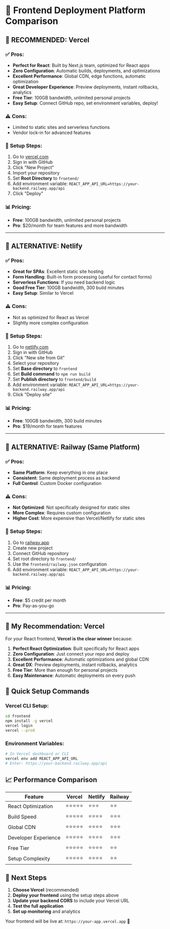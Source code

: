 # 🚀 Frontend Deployment Platform Comparison

## 🥇 **RECOMMENDED: Vercel**

### ✅ **Pros:**
- **Perfect for React**: Built by Next.js team, optimized for React apps
- **Zero Configuration**: Automatic builds, deployments, and optimizations
- **Excellent Performance**: Global CDN, edge functions, automatic optimization
- **Great Developer Experience**: Preview deployments, instant rollbacks, analytics
- **Free Tier**: 100GB bandwidth, unlimited personal projects
- **Easy Setup**: Connect GitHub repo, set environment variables, deploy!

### ⚠️ **Cons:**
- Limited to static sites and serverless functions
- Vendor lock-in for advanced features

### 🚀 **Setup Steps:**
1. Go to [vercel.com](https://vercel.com)
2. Sign in with GitHub
3. Click "New Project"
4. Import your repository
5. Set **Root Directory** to `frontend/`
6. Add environment variable: `REACT_APP_API_URL=https://your-backend.railway.app/api`
7. Click "Deploy"

### 📊 **Pricing:**
- **Free**: 100GB bandwidth, unlimited personal projects
- **Pro**: $20/month for team features and more bandwidth

---

## 🥈 **ALTERNATIVE: Netlify**

### ✅ **Pros:**
- **Great for SPAs**: Excellent static site hosting
- **Form Handling**: Built-in form processing (useful for contact forms)
- **Serverless Functions**: If you need backend logic
- **Good Free Tier**: 100GB bandwidth, 300 build minutes
- **Easy Setup**: Similar to Vercel

### ⚠️ **Cons:**
- Not as optimized for React as Vercel
- Slightly more complex configuration

### 🚀 **Setup Steps:**
1. Go to [netlify.com](https://netlify.com)
2. Sign in with GitHub
3. Click "New site from Git"
4. Select your repository
5. Set **Base directory** to `frontend`
6. Set **Build command** to `npm run build`
7. Set **Publish directory** to `frontend/build`
8. Add environment variable: `REACT_APP_API_URL=https://your-backend.railway.app/api`
9. Click "Deploy site"

### 📊 **Pricing:**
- **Free**: 100GB bandwidth, 300 build minutes
- **Pro**: $19/month for team features

---

## 🥉 **ALTERNATIVE: Railway (Same Platform)**

### ✅ **Pros:**
- **Same Platform**: Keep everything in one place
- **Consistent**: Same deployment process as backend
- **Full Control**: Custom Docker configuration

### ⚠️ **Cons:**
- **Not Optimized**: Not specifically designed for static sites
- **More Complex**: Requires custom configuration
- **Higher Cost**: More expensive than Vercel/Netlify for static sites

### 🚀 **Setup Steps:**
1. Go to [railway.app](https://railway.app)
2. Create new project
3. Connect GitHub repository
4. Set root directory to `frontend/`
5. Use the `frontend/railway.json` configuration
6. Add environment variable: `REACT_APP_API_URL=https://your-backend.railway.app/api`

### 📊 **Pricing:**
- **Free**: $5 credit per month
- **Pro**: Pay-as-you-go

---

## 🎯 **My Recommendation: Vercel**

For your React frontend, **Vercel is the clear winner** because:

1. **Perfect React Optimization**: Built specifically for React apps
2. **Zero Configuration**: Just connect your repo and deploy
3. **Excellent Performance**: Automatic optimizations and global CDN
4. **Great DX**: Preview deployments, instant rollbacks, analytics
5. **Free Tier**: More than enough for personal projects
6. **Easy Maintenance**: Automatic deployments on every push

## 🔧 **Quick Setup Commands**

### Vercel CLI Setup:
```bash
cd frontend
npm install -g vercel
vercel login
vercel --prod
```

### Environment Variables:
```bash
# In Vercel dashboard or CLI
vercel env add REACT_APP_API_URL
# Enter: https://your-backend.railway.app/api
```

## 📈 **Performance Comparison**

| Feature | Vercel | Netlify | Railway |
|---------|--------|---------|---------|
| React Optimization | ⭐⭐⭐⭐⭐ | ⭐⭐⭐ | ⭐⭐ |
| Build Speed | ⭐⭐⭐⭐⭐ | ⭐⭐⭐⭐ | ⭐⭐⭐ |
| Global CDN | ⭐⭐⭐⭐⭐ | ⭐⭐⭐⭐ | ⭐⭐⭐ |
| Developer Experience | ⭐⭐⭐⭐⭐ | ⭐⭐⭐⭐ | ⭐⭐⭐ |
| Free Tier | ⭐⭐⭐⭐⭐ | ⭐⭐⭐⭐ | ⭐⭐ |
| Setup Complexity | ⭐⭐⭐⭐⭐ | ⭐⭐⭐⭐ | ⭐⭐ |

## 🚀 **Next Steps**

1. **Choose Vercel** (recommended)
2. **Deploy your frontend** using the setup steps above
3. **Update your backend CORS** to include your Vercel URL
4. **Test the full application**
5. **Set up monitoring** and analytics

Your frontend will be live at: `https://your-app.vercel.app` 🎉
